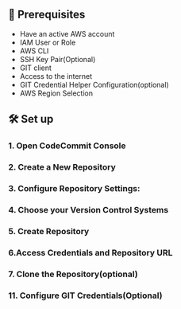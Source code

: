 ## 📝 Prerequisites
  - Have an active AWS account
  - IAM User or Role
  - AWS CLI
  - SSH Key Pair(Optional)
  - GIT client
  - Access to the internet
  - GIT Credential Helper Configuration(optional)
  - AWS Region Selection

## 🛠 Set up

### 1. Open CodeCommit Console

### 2. Create a New Repository

### 3. Configure Repository Settings:

### 4. Choose your Version Control Systems

### 5. Create Repository

### 6.Access Credentials and Repository URL


### 7. Clone the Repository(optional)


### 11. Configure GIT Credentials(Optional)




